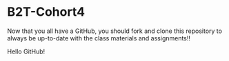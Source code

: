# B2T-Cohort4
Now that you all have a GitHub, you should fork and clone this repository to always be up-to-date with the class materials and assignments!!

Hello GitHub!
